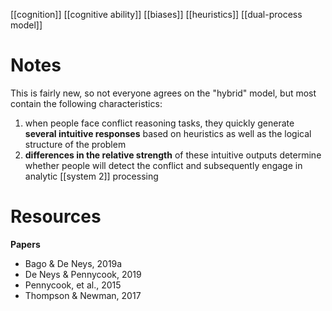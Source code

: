 [[cognition]]
[[cognitive ability]]
[[biases]]
[[heuristics]]
[[dual-process model]]

# Notes
This is fairly new, so not everyone agrees on the "hybrid" model, but most contain the following characteristics:

1. when  people  face  conflict  reasoning  tasks,  they  quickly generate **several intuitive responses** based on heuristics as well as the logical structure of  the  problem
2. **differences  in  the  relative  strength**  of  these  intuitive outputs  determine  whether people will detect the conflict and subsequently engage in analytic [[system 2]] processing

# Resources
**Papers**
- Bago  &  De  Neys,  2019a
- De  Neys  &  Pennycook,  2019
- Pennycook,  et  al.,  2015
- Thompson  &  Newman,  2017